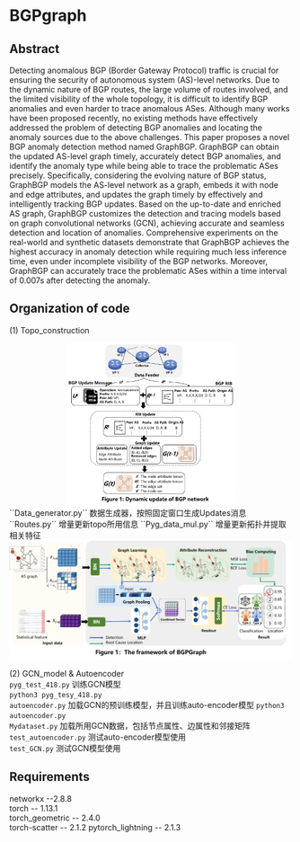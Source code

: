 # BGPgraph

## Abstract
Detecting anomalous BGP (Border Gateway Protocol) traffic is crucial for ensuring the security of autonomous system (AS)-level networks. Due to the dynamic nature of BGP routes, the large volume of routes involved, and the limited visibility of the whole topology, it is difficult to identify BGP anomalies and even harder to trace anomalous ASes. Although many works have been proposed recently, no existing methods have effectively addressed the problem of detecting BGP anomalies and locating the anomaly sources due to the above challenges. This paper proposes a novel BGP anomaly detection method named GraphBGP. GraphBGP can obtain the updated AS-level graph timely, accurately detect BGP anomalies, and identify the anomaly type while being able to trace the problematic ASes precisely. Specifically, considering the evolving nature of BGP status, GraphBGP models the AS-level network as a graph, embeds it with node and edge attributes, and updates the graph timely by effectively and intelligently tracking BGP updates. Based on the up-to-date and enriched AS graph, GraphBGP customizes the detection and tracing models based on graph convolutional networks (GCN), achieving accurate and seamless detection and location of anomalies. Comprehensive experiments on the real-world and synthetic datasets demonstrate that GraphBGP achieves the highest accuracy in anomaly detection while requiring much less inference time, even under incomplete visibility of the BGP networks. Moreover, GraphBGP can accurately trace the problematic ASes within a time interval of 0.007s after detecting the anomaly.

## Organization of code


(1) Topo_construction 
<div align="center">
  <img src="figure 1.png" alt="示例图片" width="300">
</div>   
``Data_generator.py`` 数据生成器，按照固定窗口生成Updates消息  
``Routes.py`` 增量更新topo所用信息  
``Pyg_data_mul.py`` 增量更新拓扑并提取相关特征

<div style="text-align: center;",align="center">
<img src="figure 2.png" alt="本地图片">
</div>

(2) GCN_model & Autoencoder    
``pyg_test_418.py`` 训练GCN模型  
``python3 pyg_tesy_418.py ``  
``autoencoder.py`` 加载GCN的预训练模型，并且训练auto-encoder模型
``python3 autoencoder.py ``  
``Mydataset.py`` 加载所用GCN数据，包括节点属性、边属性和邻接矩阵
``test_autoencoder.py`` 测试auto-encoder模型使用  
``test_GCN.py`` 测试GCN模型使用  

## Requirements
networkx --2.8.8  
torch -- 1.13.1  
torch_geometric -- 2.4.0  
torch-scatter -- 2.1.2
pytorch_lightning -- 2.1.3